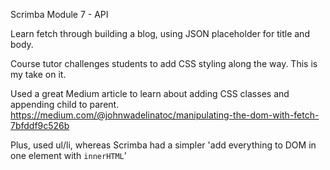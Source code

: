 Scrimba Module 7 - API

Learn fetch through building a blog, using JSON placeholder for title and body.

Course tutor challenges students to add CSS styling along the way. This is my take on it.

Used a great Medium article to learn about adding CSS classes and appending child to parent.
https://medium.com/@johnwadelinatoc/manipulating-the-dom-with-fetch-7bfddf9c526b

Plus, used ul/li, whereas Scrimba had a simpler 'add everything to DOM in one element with `innerHTML`'